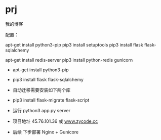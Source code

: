 # prj

我的博客

配置：

apt-get install python3-pip
pip3 install setuptools
pip3 install flask flask-sqlalchemy

apt-get install redis-server 
pip3 install python-redis gunicorn

- apt-get install python3-pip
- pip3 install flask flask-sqlalchemy

- 自动迁移需要安装如下两个库
- pip3 install flask-migrate flask-script


- 运行 python3 app.py server

- 项目地址
45.76.101.36
或 www.zycode.cc


- 后续
下步部署 Nginx + Gunicore


